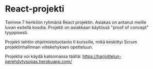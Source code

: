 # React-projekti

Teimme 7 henkilön ryhmänä React projektin. Asiakas on antanut meille luvan esitellä koodia. Projekti on asiakkaan käytössä "proof of concept" tyyppisesti. 

Projekti tehtiin ohjelmistotuotanto II kurssille, mikä keskittyi Scrum projektinhallinnan viitekehyksen opetteluun. 

Projektia voi käydä katsomassa täältä:
https://harjoittelun-perehdytysopas.herokuapp.com/
